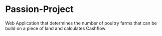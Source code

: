 # Passion-Project
Web Application that determines the number of poultry farms that can be build on a piece of land and calculates Cashflow
